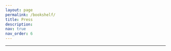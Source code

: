 ```yaml
---
layout: page
permalink: /bookshelf/
title: Press
description: 
nav: true
nav_order: 6
---
```




---

